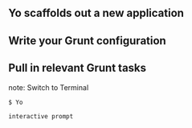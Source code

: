 ## Yo scaffolds out a new application

## <span class="fragment">Write your Grunt configuration</span>

## <span class="fragment">Pull in relevant Grunt tasks</span>

note:
    Switch to Terminal

    $ Yo

    interactive prompt